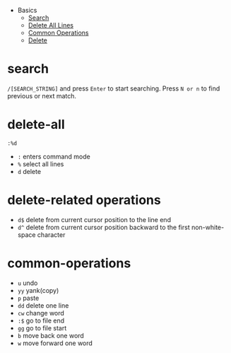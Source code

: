 - Basics
  - [Search](#search)
  - [Delete All Lines](#delete-all)
  - [Common Operations](#common-operations)
  - [Delete](#delete-related-operations)

# search
`/[SEARCH_STRING]` and press `Enter` to start searching. Press `N or n` to find previous or next match.

# delete-all
`:%d`
- `:` enters command mode
- `%` select all lines
- `d` delete

# delete-related operations
- `d$` delete from current cursor position to the line end
- `d^` delete from current cursor position backward to the first non-white-space character

# common-operations
- `u` undo
- `yy` yank(copy)
- `p` paste
- `dd` delete one line
- `cw` change word
- `:$` go to file end
- `gg` go to file start
- `b` move back one word
- `w` move forward one word
